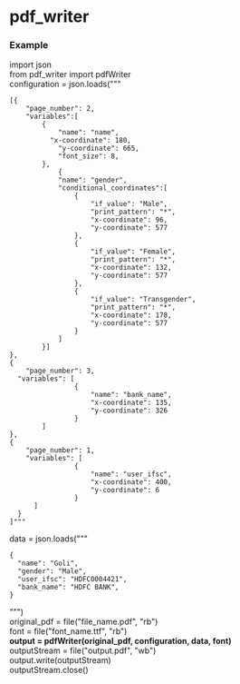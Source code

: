 # pdf_writer

### Example

import json<br>
from pdf_writer import pdfWriter<br>
configuration = json.loads("""
   	
    [{
    	"page_number": 2,
    	"variables":[
       		{
        		"name": "name",
       		  "x-coordinate": 180,
        		"y-coordinate": 665,
        		"font_size": 8,
      		},
     			{
       			"name": "gender",
       			"conditional_coordinates":[    
          			{
            			"if_value": "Male",
            			"print_pattern": "*",
           			 	"x-coordinate": 96,
            			"y-coordinate": 577
          			},
          			{
                        "if_value": "Female",
                        "print_pattern": "*",
                        "x-coordinate": 132,
                        "y-coordinate": 577
                    },
                    {
                    	"if_value": "Transgender",
                        "print_pattern": "*",
                        "x-coordinate": 178,
                        "y-coordinate": 577
                    }
        		]
      		}]
    },
    {
     	"page_number": 3,
      "variables": [
					{
						"name": "bank_name",
						"x-coordinate": 135,
						"y-coordinate": 326
					}
    		]
    },
    {
    	"page_number": 1,
    	"variables": [
					{
						"name": "user_ifsc",
						"x-coordinate": 400,
						"y-coordinate": 6
					}
    	  ] 
      }  
    ]"""

data = json.loads("""

    {	
      "name": "Goli",
      "gender": "Male",
      "user_ifsc": "HDFC0004421",
      "bank_name": "HDFC BANK",
	}
""")<br>
original_pdf = file("file_name.pdf", "rb")<br>
font = file("font_name.ttf", "rb")<br>
<b>output = pdfWriter(original_pdf, configuration, data, font)</b><br>
outputStream = file("output.pdf", "wb")<br>
output.write(outputStream)<br>
outputStream.close()
